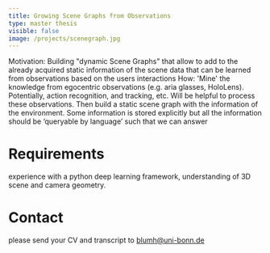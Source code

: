 ```yaml
---
title: Growing Scene Graphs from Observations
type: master thesis
visible: false
image: /projects/scenegraph.jpg
---
```

Motivation: Building "dynamic Scene Graphs" that allow to add to the already acquired static information of the scene data that can be learned from observations based on the users interactions How: 'Mine' the knowledge from egocentric observations (e.g. aria glasses, HoloLens). Potentially, action recognition, and tracking, etc. Will be helpful to process these observations. Then build a static scene graph with the information of the environment. Some information is stored explicitly but all the information should be ‘queryable by language’ such that we can answer

# Requirements

experience with a python deep learning framework, understanding of 3D scene and camera geometry.

# Contact

please send your CV and transcript to [blumh@uni-bonn.de](mailto:blumh@uni-bonn.de)